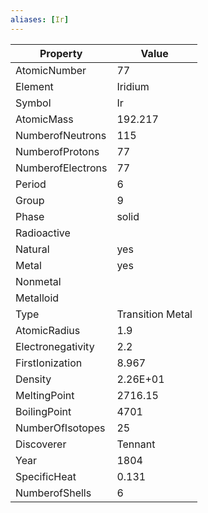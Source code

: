 ```yaml
---
aliases: [Ir]
---
```


| Property          | Value            |
| ----------------- | ---------------- |
| AtomicNumber      | 77               |
| Element           | Iridium          |
| Symbol            | Ir               |
| AtomicMass        | 192.217          |
| NumberofNeutrons  | 115              |
| NumberofProtons   | 77               |
| NumberofElectrons | 77               |
| Period            | 6                |
| Group             | 9                |
| Phase             | solid            |
| Radioactive       |                  |
| Natural           | yes              |
| Metal             | yes              |
| Nonmetal          |                  |
| Metalloid         |                  |
| Type              | Transition Metal |
| AtomicRadius      | 1.9              |
| Electronegativity | 2.2              |
| FirstIonization   | 8.967            |
| Density           | 2.26E+01         |
| MeltingPoint      | 2716.15          |
| BoilingPoint      | 4701             |
| NumberOfIsotopes  | 25               |
| Discoverer        | Tennant          |
| Year              | 1804             |
| SpecificHeat      | 0.131            |
| NumberofShells    | 6                |

